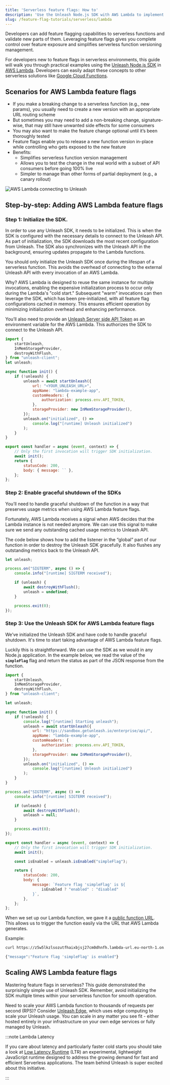 ```yaml
---
title: 'Serverless feature flags: How to'
description: 'Use the Unleash Node.js SDK with AWS Lambda to implement feature flags in a serverless environment.'
slug: /feature-flag-tutorials/serverless/lambda
---
```


Developers can add feature flagging capabilities to serverless functions and validate new parts of them. Leveraging feature flags gives you complete control over feature exposure and simplifies serverless function versioning management.

For developers new to feature flags in serverless environments, this guide will walk you through practical examples using the [Unleash Node.js SDK](https://github.com/Unleash/unleash-client-node) in [AWS Lambda](https://aws.amazon.com/lambda/). Developers can easily adapt these concepts to other serverless solutions like [Google Cloud Functions](https://cloud.google.com/functions).

## Scenarios for AWS Lambda feature flags

-   If you make a breaking change to a serverless function (e.g., new params), you usually need to create a new version with an appropriate URL routing scheme
-   But sometimes you may need to add a non-breaking change, signature-wise, that may still have unwanted side effects for some consumers
-   You may also want to make the feature change optional until it’s been thoroughly tested
-   Feature flags enable you to release a new function version in-place while controlling who gets exposed to the new feature
-   Benefits:
    -   Simplifies serverless function version management
    -   Allows you to test the change in the real world with a subset of API consumers before going 100% live
    -   Simpler to manage than other forms of partial deployment (e.g., a canary rollout)

![AWS Lambda connecting to Unleash](/img/lambda-architecture.png)

## Step-by-step: Adding AWS Lambda feature flags

### Step 1: Initialize the SDK.

In order to use any Unleash SDK, it needs to be initialized. This is when the SDK is configured with the necessary details to connect to the Unleash API. As part of initialization, the SDK downloads the most recent configuration from Unleash. The SDK also synchronizes with the Unleash API in the background, ensuring updates propagate to the Lambda functions.

You should only initialize the Unleash SDK once during the lifespan of a serverless function. This avoids the overhead of connecting to the external Unleash API with every invocation of an AWS Lambda.

Why? AWS Lambda is designed to reuse the same instance for multiple invocations, enabling the expensive initialization process to occur only during the Lambda's "cold start." Subsequent "warm" invocations can then leverage the SDK, which has been pre-initialized, with all feature flag configurations cached in memory. This ensures efficient operation by minimizing initialization overhead and enhancing performance.

You’ll also need to provide an [Unleash Server side API Token](/reference/api-tokens-and-client-keys) as an environment variable for the AWS Lambda. This authorizes the SDK to connect to the Unleash API.

```javascript
import {
    startUnleash,
    InMemStorageProvider,
    destroyWithFlush,
} from "unleash-client";
let unleash;

async function init() {
    if (!unleash) {
        unleash = await startUnleash({
            url: "<YOUR_UNLEASH_URL>",
            appName: "lambda-example-app",
            customHeaders: {
                authorization: process.env.API_TOKEN,
            },
            storageProvider: new InMemStorageProvider(),
        });
        unleash.on("initialized", () =>
            console.log("[runtime] Unleash initialized")
        );
    }
}

export const handler = async (event, context) => {
    // Only the first invocation will trigger SDK initialization.
    await init();
    return {
        statusCode: 200,
        body: { message: `` },
    };
};
```

### Step 2: Enable graceful shutdown of the SDKs

You’ll need to handle graceful shutdown of the function in a way that preserves usage metrics when using AWS Lambda feature flags.

Fortunately, AWS Lambda receives a signal when AWS decides that the Lambda instance is not needed anymore. We can use this signal to make sure we send any outstanding cached usage metrics to Unleash API.

The code below shows how to add the listener in the “global” part of our function in order to destroy the Unleash SDK gracefully. It also flushes any outstanding metrics back to the Unleash API.

```javascript
let unleash;

process.on("SIGTERM", async () => {
    console.info("[runtime] SIGTERM received");

    if (unleash) {
        await destroyWithFlush();
        unleash = undefined;
    }

    process.exit(0);
});
```

### Step 3: Use the Unleash SDK for AWS Lambda feature flags

We’ve initialized the Unleash SDK and have code to handle graceful shutdown. It's time to start taking advantage of AWS Lambda feature flags.

Luckily this is straightforward. We can use the SDK as we would in any Node.js application. In the example below, we read the value of the **`simpleFlag`** flag and return the status as part of the JSON response from the function.

```javascript
import {
    startUnleash,
    InMemStorageProvider,
    destroyWithFlush,
} from "unleash-client";

let unleash;

async function init() {
    if (!unleash) {
        console.log("[runtime] Starting unleash");
        unleash = await startUnleash({
            url: "https://sandbox.getunleash.io/enterprise/api/",
            appName: "lambda-example-app",
            customHeaders: {
                authorization: process.env.API_TOKEN,
            },
            storageProvider: new InMemStorageProvider(),
        });
        unleash.on("initialized", () =>
            console.log("[runtime] Unleash initialized")
        );
    }
}

process.on("SIGTERM", async () => {
    console.info("[runtime] SIGTERM received");

    if (unleash) {
        await destroyWithFlush();
        unleash = null;
    }

    process.exit(0);
});

export const handler = async (event, context) => {
    // Only the first invocation will trigger SDK initialization.
    await init();

    const isEnabled = unleash.isEnabled("simpleFlag");

    return {
        statusCode: 200,
        body: {
            message: `Feature flag 'simpleFlag' is ${
                isEnabled ? "enabled" : "disabled"
            }`,
        },
    };
};
```

When we set up our Lambda function, we gave it a [public function URL](https://docs.aws.amazon.com/lambda/latest/dg/lambda-urls.html). This allows us to trigger the function easily via the URL that AWS Lambda generates.

Example:

```bash
curl https://z5w5lkzlsozutfhaixbjsj27cm0dhnfh.lambda-url.eu-north-1.on.aws

{"message":"Feature flag 'simpleFlag' is enabled"}
```

## Scaling AWS Lambda feature flags

Mastering feature flags in serverless? This guide demonstrated the surprisingly simple use of Unleash SDK. Remember, avoid initializing the SDK multiple times within your serverless function for smooth operation.

Need to scale your AWS Lambda function to thousands of requests per second (RPS)? Consider [Unleash Edge](/understanding-unleash/hosting-options#unleash-edge-option), which uses edge computing to scale your Unleash usage. You can scale in any matter you see fit - either hosted entirely in your infrastructure on your own edge services or fully managed by Unleash.

:::note Lambda Latency

If you care about latency and particularly faster cold starts you should take a look at [Low Latency Runtime](https://github.com/awslabs/llrt) (LTR) an experimental, lightweight JavaScript runtime designed to address the growing demand for fast and efficient Serverless applications. The team behind Unleash is super excited about this initiative.

:::
